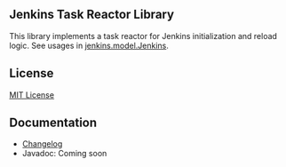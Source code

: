 Jenkins Task Reactor Library
---

This library implements a task reactor for Jenkins initialization and reload logic.
See usages in [jenkins.model.Jenkins](https://github.com/jenkinsci/jenkins/blob/master/core/src/main/java/jenkins/model/Jenkins.java).

## License

[MIT License](http://jenkins-ci.org/mit-license)

## Documentation

* [Changelog](CHANGELOG.md)
* Javadoc: Coming soon
